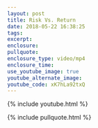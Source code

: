 ```yaml
---
layout: post
title: Risk Vs. Return
date: 2018-05-22 16:38:25
tags:
excerpt:
enclosure:
pullquote:
enclosure_type: video/mp4
enclosure_time:
use_youtube_image: true
youtube_alternate_image:
youtube_code: xK7hLa92txQ
---
```


{% include youtube.html %}

{% include pullquote.html %}